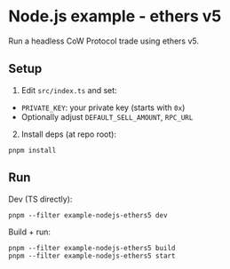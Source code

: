 # Node.js example - ethers v5

Run a headless CoW Protocol trade using ethers v5.

## Setup

1. Edit `src/index.ts` and set:

- `PRIVATE_KEY`: your private key (starts with `0x`)
- Optionally adjust `DEFAULT_SELL_AMOUNT`, `RPC_URL`

2. Install deps (at repo root):

```
pnpm install
```

## Run

Dev (TS directly):

```
pnpm --filter example-nodejs-ethers5 dev
```

Build + run:

```
pnpm --filter example-nodejs-ethers5 build
pnpm --filter example-nodejs-ethers5 start
```
